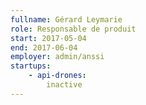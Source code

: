 ```yaml
---
fullname: Gérard Leymarie
role: Responsable de produit
start: 2017-05-04
end: 2017-06-04
employer: admin/anssi
startups:
    - api-drones:
        inactive
---
```


